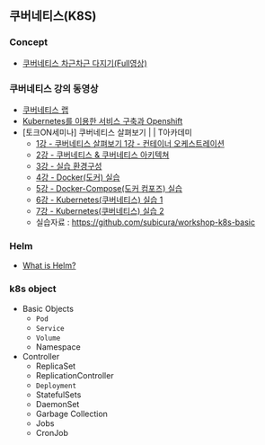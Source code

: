 ## 쿠버네티스(K8S)
### Concept
* [쿠버네티스 차근차근 다지기(Full영상)](https://www.youtube.com/watch?v=l42GttmnnZ4)

### 쿠버네티스 강의 동영상
* [쿠버네티스 랩](https://www.youtube.com/watch?v=bQfBneTSzuY&list=PL_58hibZyl7kBEV9zi8QoLnaXA9TzvVAU)
* [Kubernetes를 이용한 서비스 구축과 Openshift](https://www.youtube.com/watch?v=J1k0H2fx4K4)
* [토크ON세미나] 쿠버네티스 살펴보기 | | T아카데미
  * [1강 - 쿠버네티스 살펴보기 1강 - 컨테이너 오케스트레이션 ](https://www.youtube.com/watch?v=WxzWXqTNdlw)
  * [2강 - 쿠버네티스 & 쿠버네티스 아키텍쳐 ](https://www.youtube.com/watch?v=xZ3tcFvbUGc)
  * [3강 - 실습 환경구성 ](youtube.com/watch?v=4GQRysL1Cc8)
  * [4강 - Docker(도커) 실습 ](https://www.youtube.com/watch?v=4T6wKk_ZWCM)
  * [5강 - Docker-Compose(도커 컴포즈) 실습 ](https://www.youtube.com/watch?v=mMfyyUbwtBE)
  * [6강 - Kubernetes(쿠버네티스) 실습 1 ](https://www.youtube.com/watch?v=G0-VoHbunks)
  * [7강 - Kubernetes(쿠버네티스) 실습 2 ](https://www.youtube.com/watch?v=v6TUgqfV3Fo)
  * 실습자료 : https://github.com/subicura/workshop-k8s-basic
### Helm
 * [What is Helm?](https://www.youtube.com/watch?v=fy8SHvNZGeE)
### k8s object
* Basic Objects
  * ``Pod``
  * ``Service``
  * ``Volume``
  * Namespace
* Controller
  * ReplicaSet
  * ReplicationController
  * ``Deployment``
  * StatefulSets
  * DaemonSet
  * Garbage Collection
  * Jobs
  * CronJob
